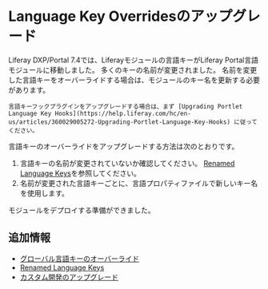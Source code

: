 # Language Key Overridesのアップグレード

Liferay DXP/Portal 7.4では、Liferayモジュールの言語キーがLiferay Portal言語モジュールに移動しました。 多くのキーの名前が変更されました。 名前を変更した言語キーをオーバーライドする場合は、モジュールのキー名を更新する必要があります。

```{note}
言語キーフックプラグインをアップグレードする場合は、まず [Upgrading Portlet Language Key Hooks](https://help.liferay.com/hc/en-us/articles/360029005272-Upgrading-Portlet-Language-Key-Hooks) に従ってください。
```

言語キーのオーバーライドをアップグレードする方法は次のとおりです。

1. 言語キーの名前が変更されていないか確認してください。 [Renamed Language Keys](../reference/renamed-language-keys.md)を参照してください。
1. 名前が変更された言語キーごとに、言語プロパティファイルで新しいキー名を使用します。

モジュールをデプロイする準備ができました。

<a name="追加情報" />

## 追加情報

* [グローバル言語キーのオーバーライド](../../../liferay-internals/extending-liferay/overriding-global-language-keys.md)
* [Renamed Language Keys](../reference/renamed-language-keys.md)
* [カスタム開発のアップグレード](../upgrading-custom-development.md)